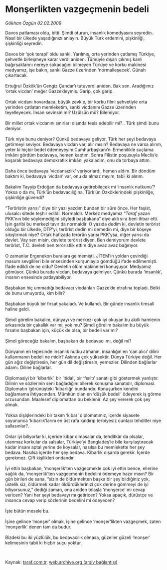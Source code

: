 # Monşerlikten vazgeçmenin bedeli

*Gökhan Özgün 02.02.2009*

<div class="taraf_structure_2col_1zq">
<div class="margen_n">



 <p>Davos patlaması oldu, bitti. Şimdi oturun, insanlık komedyasını seyredin. Nasıl bir ülkede yaşadığınızı anlayın. Büyük Türk erdemini, pişkinliği, şişkinliği seyredin. <br/><br/>Davos bir ‘şok terapi’ oldu sanki. Yarılmış, orta yerinden çatlamış Türkiye, şehvetle birleşmeye karar verdi aniden. Tümüyle dışarı çıkmış kanlı bağırsaklarını nereye sokacağını bilmeyen Türkiye ve korku makinesi medyamız, işe bakın, sanki Gazze üzerinden ‘normalleşecek’. Günah çıkartacak. <br/><br/>Ertuğrul Özkök’ün Cengiz Çandar’ı tutuverdi aniden. Bak sen. Aradığımız ‘ortak vicdan’ meğer Gazze’deymiş. Garip, çok garip. <br/><br/>Ortak vicdanı hovardaca, büyük zevkle, bir korku filmi şehvetiyle orta yerinden çatlatan memleketim, sanki vicdanını Gazze üzerinden teyelleyecek. İnsan sevinsin mi? Üzülsün mü? Bilemiyor. <br/><br/>Bir millet ortak vicdanını sınırları dışında tesis edebilir mi?.. Türk şimdi bunu deniyor. <br/><br/>Türk niye bunu deniyor? Çünkü bedavaya geliyor. Türk her şeyi bedavaya getirmeyi seviyor. Bedavaya vicdan var, alır mısın? Bedavaya ne varsa alırım, yeter ki hiçbir bedel ödemeyeyim.Cumhurbaşkanı’nı Ermenilikle suçlama imkânı gördüm bedavaya, hemen kaptım. Sonra Filistin poşusuyla Meclis’e koşarak bedavaya demokratlık imkânı yakaladım, onu da torbaya attım. <br/><br/>Daha önce bedavaya ‘vicdansızlık’ veriyorlardı, hemen aldım. Bir döndüm baktım ki, bedavaya ‘vicdan’ var, onu da almaz mıyım, tabii ki alırım. <br/><br/>Bakalım Tayyip Erdoğan da bedavaya getirebilecek mi ‘insanlık nutkunu’? Yoksa o da mı, Türk’ün bedavacılığına, Türk’ün Özköklerindeki pişkinliğe, şişkinliğe güvendi? <br/><br/>“Teröristin yarısı” diye bir yazı yazdım bundan bir süre önce. Her faşist, ulusalcı sitede teşhir edildi. Normaldir. Merkez medyamız “<i>Taraf</i> yazarı PKK’nın bile söylemediğini söyledi başbakana” diye aklı sıra beni ihbar etti. İşin garibi bu merkezî tavır da normaldir. O yazıda dedim ki, devletin terörist olduğu bir ülkede, DTP’yi, terörist dedin mi demedin mi, diye bir köşeye sıkıştırmak niye? Ortak hafızada terörün yarısı PKK’ysa, diğer yarısı da devlet. Vay sen misin, devlete terörist diyen. Ben demiyorum devlete terörist, T.C. devleti ben teröristlik ettim diye avaz avaz bağırıyor. <br/><br/>O zamanlar Ergenekon buralara gelmemişti. JİTEM’in yoldan çevirdiği masum sevgilileri bile ensesinden kurşunlayıp gömdüğü ifade edilmemişti. İfade edildi de ne oldu? Devletin ölüm makineleri konuşuyor. Medyamız gömüyor. Çünkü burada vicdan, bedavaya gelmiyor. Çünkü burada ‘insanlık’, insanın ensesinde patlayabiliyor. <br/><br/>Başbakan hiç ummadığı bedavacı vicdanları Gazze’de etrafına topladı. Belki de bunu umuyordu, kim bilir? <br/><br/>Başbakan büyük bir fırsat yakaladı. Ve kullandı. Bir günde insanlık timsali haline geldi. <br/><br/>Şimdi görelim bakalım, dünyayı ve merkezi çok iyi okuyan bu akıllı hamlenin arkasında bir çakallık var mı, yok mu? Şimdi görelim bakalım bu büyük fırsatın başbakan için, küçük de olsa, bir bedeli var mı? <br/><br/>Şimdi göreceğiz bakalım, başbakan da bedavacı mı, değil mi? <br/><br/>Dünyanın en tepesinde insanlık nutku atmanın, insanlığın en ‘can alıcı’ dilini kullanmanın bedeli ne midir? Aslında çok yüksektir. Dünya Türkiye değil. Her gün ağız değiştiresin, her gün dil değiştiresin, yemezler. Dilinden bağlarlar adamı. Diline bağlarlar. <br/><br/>Diplomasiyi bir ‘kibarlık’, bir ‘itidal’, bir ‘fısıltı’ sanatı gibi göstermek yanlıştır. Dilinin ve sözlerinin seni bağladığını bilerek konuşma sanatıdır, diplomasi. Diplomatın ‘görünüşteki ‘kibarlığı’ bundandır. Konuşurken kendini bağlamama ihtiyacından. Mümkün olan en ‘düşük bedeli’ ödeyerek iş görme arzusundan. Maalesef diplomattan bu beklenir. Az şey vererek çok şey almak. <br/><br/>Yoksa dışişlerindeki bir takım ‘kibar’ diplomatımız, içerde siyasete soyununca ‘kibarlık’larını en üst rafa kaldırıp terbiyesiz cuntacı tehditler niye sallasınlar?. <br/><br/>Onlar iyi biliyorlar ki, içeride kibar olmasalar da, tehditkâr da olsalar, utanmaz korkular da salsalar, Türkiye’yi Bangladeş’le bile karşılaştıracak kadar insanı aptal yerine de koysalar, nasılsa bu memlekette her şey bedava. Nasılsa içerde her şey bedava. Kibarlık dışarda gerekir. İçerde gerekmez. Çift kişilikleri ondandır. <br/><br/>İyi ettin başbakan, ‘monşerlik’ten vazgeçmekle çok iyi ettin bence, ellerine sağlık da, ‘monşerlik’ten vazgeçmenin bedelini ödemeye hazır mısın? Bir gün birileri de sana, “sizin de öldürmekten başka bir şey bildiğiniz yok, üstelik siz, öldürmek kadar öldürdüklerinizi çok derine gömmeyi de iyi biliyorsunuz,” dediği zaman, ona aniden telaşla ‘monşerce’ mi cevap vericen? Yani her şeyi bedavayı mı getiricen? Yoksa apaçık, dürüstçe ve insanca cevap verip sözlerinin bedelini mi ödeyecen? <br/><br/>İşte bütün mesele bu. <br/><br/>İşine gelince ‘monşer’ olmak, işine gelince ‘monşer’likten vazgeçmek, zaten ‘monşerlik’ denen tam da budur. <br/><br/>Bizdeki bu iki yüzlülük, bu bedavacılık olmasa, güzeller güzeli ‘monşer’ kelimesinin tabii ki hiçbir suçu yoktur.</p>

<br/>


<div id="taraf_not">
</div>

</div>


</div>

Kaynak: [taraf.com.tr](http://www.taraf.com.tr:80/makale/3833.htm), [web.archive.org (arşiv bağlantısı)](http://web.archive.org/web/20090501205343/http://www.taraf.com.tr:80/makale/3833.htm)
